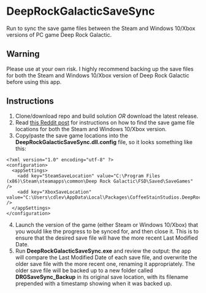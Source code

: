 # DeepRockGalacticSaveSync
Run to sync the save game files between the Steam and Windows 10/Xbox versions of PC game Deep Rock Galactic.

<h2>Warning</h2>
Please use at your own risk. I highly recommend backing up the save files for both the Steam and Windows 10/Xbox version of Deep Rock Galactic before using this app.

<h2>Instructions</h2>

1. Clone/download repo and build solution *OR* download the latest release.
2. Read [this Reddit post](https://www.reddit.com/r/DeepRockGalactic/comments/e7hptr/how_to_transfer_your_steam_save_to_windows_10_and/) for instructions on how to find the save game file locations for both the Steam and Windows 10/Xbox version.
3. Copy/paste the save game locations into the **DeepRockGalacticSaveSync.dll.config** file, so it looks something like this:
```
<?xml version="1.0" encoding="utf-8" ?>
<configuration>
  <appSettings>
    <add key="SteamSaveLocation" value="C:\Program Files (x86)\Steam\steamapps\common\Deep Rock Galactic\FSD\Saved\SaveGames" />
    <add key="XboxSaveLocation" value="C:\Users\cdlev\AppData\Local\Packages\CoffeeStainStudios.DeepRockGalactic_496a1srhmar9w\SystemAppData\wgs\00090000024D69CB_882901006F2042808DB0569531F199CB\F009F38706E44AF7A4318AD729978457" />
  </appSettings>
</configuration>
```
4. Launch the version of the game (either Steam or Windows 10/Xbox) that you would like the progress to be synced for, and then close it. This is to ensure that the desired save file will have the more recent Last Modified Date.
5. Run **DeepRockGalacticSaveSync.exe** and review the output: the app will compare the Last Modified Date of each save file, and overwrite the older save file with the more recent one, renaming it appropriately. The older save file will be backed up to a new folder called **DRGSaveSync_Backup** in its original save location, with its filename prepended with a timestamp showing when it was backed up.
